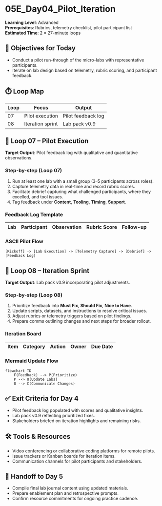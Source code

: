# 05E_Day04_Pilot_Iteration

**Learning Level**: Advanced  
**Prerequisites**: Rubrics, telemetry checklist, pilot participant list  
**Estimated Time**: 2 × 27-minute loops

## 🎯 Objectives for Today

- Conduct a pilot run-through of the micro-labs with representative participants.
- Iterate on lab design based on telemetry, rubric scoring, and participant feedback.

## ⏱️ Loop Map

| Loop | Focus | Output |
| --- | --- | --- |
| 07 | Pilot execution | Pilot feedback log |
| 08 | Iteration sprint | Lab pack v0.9 |

## 🧪 Loop 07 – Pilot Execution

**Target Output**: Pilot feedback log with qualitative and quantitative observations.

### Step-by-step (Loop 07)

1. Run at least one lab with a small group (3–5 participants across roles).
2. Capture telemetry data in real-time and record rubric scores.
3. Facilitate debrief capturing what challenged participants, where they excelled, and tool issues.
4. Tag feedback under **Content**, **Tooling**, **Timing**, **Support**.

### Feedback Log Template

| Lab | Participant | Observation | Rubric Score | Follow-up |
| --- | --- | --- | --- | --- |

### ASCII Pilot Flow

```text
[Kickoff] -> [Lab Execution] -> [Telemetry Capture] -> [Debrief] -> [Feedback Log]
```

## 🔧 Loop 08 – Iteration Sprint

**Target Output**: Lab pack v0.9 incorporating pilot adjustments.

### Step-by-step (Loop 08)

1. Prioritize feedback into **Must Fix**, **Should Fix**, **Nice to Have**.
2. Update scripts, datasets, and instructions to resolve critical issues.
3. Adjust rubrics or telemetry triggers based on pilot findings.
4. Prepare comms outlining changes and next steps for broader rollout.

### Iteration Board

| Item | Category | Action | Owner | Due Date |
| --- | --- | --- | --- | --- |

### Mermaid Update Flow

```mermaid
flowchart TD
    F(Feedback) --> P(Prioritize)
    P --> U(Update Labs)
    U --> C(Communicate Changes)
```

## ✅ Exit Criteria for Day 4

- Pilot feedback log populated with scores and qualitative insights.
- Lab pack v0.9 reflecting prioritized fixes.
- Stakeholders briefed on iteration highlights and remaining risks.

## 🛠️ Tools & Resources

- Video conferencing or collaborative coding platforms for remote pilots.
- Issue trackers or Kanban boards for iteration items.
- Communication channels for pilot participants and stakeholders.

## 🔄 Handoff to Day 5

- Compile final lab journal content using updated materials.
- Prepare enablement plan and retrospective prompts.
- Confirm resource commitments for ongoing practice cadence.
